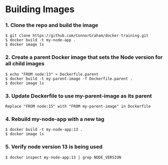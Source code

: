 # Building Images

### 1. Clone the repo and build the image
```
$ git clone https://github.com/ConnorGraham/docker-training.git
$ docker build -t my-node-app .
$ docker image ls
```

### 2. Create a parent Docker image that sets the Node version for all child images
```
$ echo "FROM node:13" > Dockerfile.parent
$ docker build -t my-parent-image -f Dockerfile.parent .
$ docker image ls
```

### 3. Update Dockerfile to use my-parent-image as its parent
```
Replace "FROM node:15" with "FROM my-parent-image" in Dockerfile
```

### 4. Rebuild my-node-app with a new tag
```
$ docker build -t my-node-app:13 .
$ docker image ls
```

### 5. Verify node version 13 is being used
```
$ docker inspect my-node-app:13 | grep NODE_VERSION
```